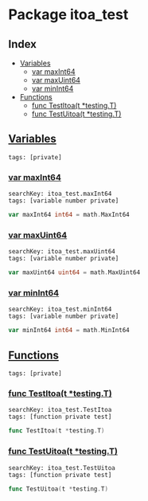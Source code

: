 # Package itoa_test

## Index

* [Variables](#var)
    * [var maxInt64](#maxInt64)
    * [var maxUint64](#maxUint64)
    * [var minInt64](#minInt64)
* [Functions](#func)
    * [func TestItoa(t *testing.T)](#TestItoa)
    * [func TestUitoa(t *testing.T)](#TestUitoa)


## <a id="var" href="#var">Variables</a>

```
tags: [private]
```

### <a id="maxInt64" href="#maxInt64">var maxInt64</a>

```
searchKey: itoa_test.maxInt64
tags: [variable number private]
```

```Go
var maxInt64 int64 = math.MaxInt64
```

### <a id="maxUint64" href="#maxUint64">var maxUint64</a>

```
searchKey: itoa_test.maxUint64
tags: [variable number private]
```

```Go
var maxUint64 uint64 = math.MaxUint64
```

### <a id="minInt64" href="#minInt64">var minInt64</a>

```
searchKey: itoa_test.minInt64
tags: [variable number private]
```

```Go
var minInt64 int64 = math.MinInt64
```

## <a id="func" href="#func">Functions</a>

```
tags: [private]
```

### <a id="TestItoa" href="#TestItoa">func TestItoa(t *testing.T)</a>

```
searchKey: itoa_test.TestItoa
tags: [function private test]
```

```Go
func TestItoa(t *testing.T)
```

### <a id="TestUitoa" href="#TestUitoa">func TestUitoa(t *testing.T)</a>

```
searchKey: itoa_test.TestUitoa
tags: [function private test]
```

```Go
func TestUitoa(t *testing.T)
```

